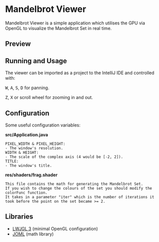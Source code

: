 # Mandelbrot Viewer
Mandelbrot Viewer is a simple application which utilises the GPU via OpenGL to visualize the Mandelbrot Set in real time.  

## Preview

## Running and Usage

The viewer can be imported as a project to the IntelliJ IDE and controlled with:

  <kbd>W</kbd>, <kbd>A</kbd>, <kbd>S</kbd>, <kbd>D</kbd> for panning.
  
  <kbd>Z</kbd>, <kbd>X</kbd> or scroll wheel for zooming in and out.
  
## Configuration

Some useful configuration variables:

  **src/Application.java**
  
    PIXEL_WIDTH & PIXEL_HEIGHT:
    - The window's resolution.
    WIDTH & HEIGHT:
    - The scale of the complex axis (4 would be [-2, 2]).
    TITLE:
    - The window's title.
    
  **res/shaders/frag.shader**
  
    This file contains the math for generating the Mandelbrot Set. 
    If you wish to change the colours of the set you should modify the colorFunc function.
    It takes in a parameter "iter" which is the number of iterations it took before the point on the set became >= 2.
    
## Libraries

* [LWJGL 3](https://www.lwjgl.org/) (minimal OpenGL configuration)
* [JOML](https://github.com/JOML-CI/JOML) (math library)
